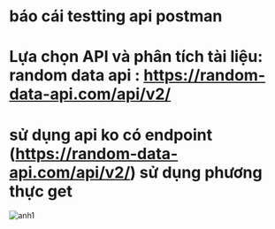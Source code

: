 # báo cái testting api postman

# Lựa chọn API và phân tích tài liệu: random data api : https://random-data-api.com/api/v2/

# sử dụng api ko có endpoint  (https://random-data-api.com/api/v2/) sử dụng phương thực get 
![anh1](https://github.com/quang10122003/lab_testting_postman_api/assets/124878902/7556ca88-fd2f-4504-9ee9-3bae41b2cfb9)



